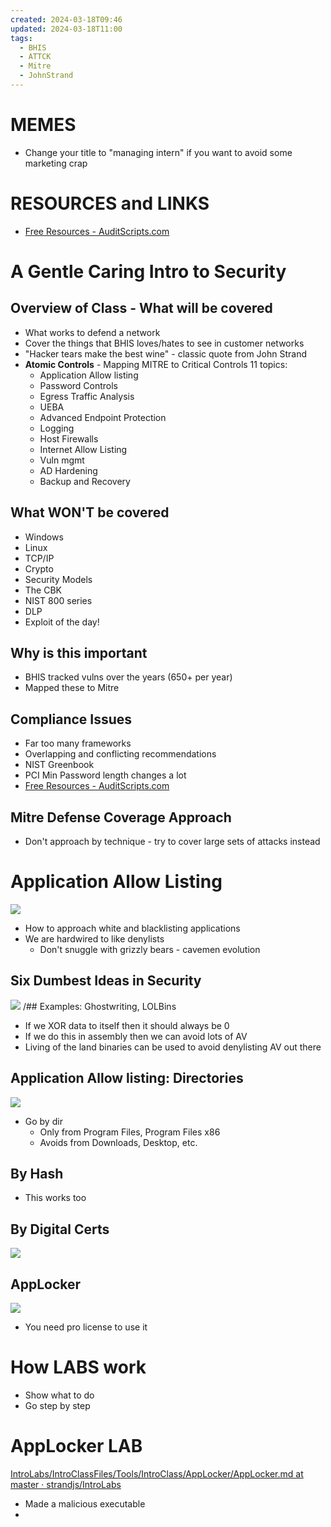 ```yaml
---
created: 2024-03-18T09:46
updated: 2024-03-18T11:00
tags:
  - BHIS
  - ATTCK
  - Mitre
  - JohnStrand
---
```

# MEMES
- Change your title to "managing intern" if you want to avoid some marketing crap
# RESOURCES and LINKS
- [Free Resources - AuditScripts.com](https://www.auditscripts.com/) 
# A Gentle Caring Intro to Security
## Overview of Class - What will be covered
- What works to defend a network
- Cover the things that BHIS loves/hates to see in customer networks
- "Hacker tears make the best wine" - classic quote from John Strand
- **Atomic Controls** - Mapping MITRE to Critical Controls 11 topics:
	- Application Allow listing
	- Password Controls
	- Egress Traffic Analysis
	- UEBA
	- Advanced Endpoint Protection
	- Logging
	- Host Firewalls
	- Internet Allow Listing
	- Vuln mgmt
	- AD Hardening
	- Backup and Recovery
## What WON'T be covered
- Windows
- Linux
- TCP/IP
- Crypto
- Security Models
- The CBK
- NIST 800 series
- DLP
- Exploit of the day!
## Why is this important
- BHIS tracked vulns over the years (650+ per year)
- Mapped these to Mitre

## Compliance Issues
- Far too many frameworks
- Overlapping and conflicting recommendations
- NIST Greenbook
- PCI Min Password length changes a lot
- [Free Resources - AuditScripts.com](https://www.auditscripts.com/) 

## Mitre Defense Coverage Approach
- Don't approach by technique - try to cover large sets of attacks instead
# Application Allow Listing
![](__attachments/Getting%20Started%20in%20Security%20with%20BHIS%20and%20MITRE%20ATT&CK/IMG-20240318104314054.png)
- How to approach white and blacklisting applications
- We are hardwired to like denylists
	- Don't snuggle with grizzly bears - cavemen evolution
## Six Dumbest Ideas in Security
![](__attachments/Getting%20Started%20in%20Security%20with%20BHIS%20and%20MITRE%20ATT&CK/IMG-20240318104426720.png)
/## Examples: Ghostwriting, LOLBins
- If we XOR data to itself then it should always be 0
- If we do this in assembly then we can avoid lots of AV
- Living of the land binaries can be used to avoid denylisting AV out there
## Application Allow listing: Directories
![](__attachments/Getting%20Started%20in%20Security%20with%20BHIS%20and%20MITRE%20ATT&CK/IMG-20240318105109428.png)
- Go by dir
	- Only from Program Files, Program Files x86
	- Avoids from Downloads, Desktop, etc.

## By Hash
- This works too
## By Digital Certs
![](__attachments/Getting%20Started%20in%20Security%20with%20BHIS%20and%20MITRE%20ATT&CK/IMG-20240318105235283.png)
## AppLocker
![](__attachments/Getting%20Started%20in%20Security%20with%20BHIS%20and%20MITRE%20ATT&CK/IMG-20240318105304629.png)
- You need pro license to use it
# How LABS work
- Show what to do
- Go step by step
# AppLocker LAB
[IntroLabs/IntroClassFiles/Tools/IntroClass/AppLocker/AppLocker.md at master · strandjs/IntroLabs](https://github.com/strandjs/IntroLabs/blob/master/IntroClassFiles/Tools/IntroClass/AppLocker/AppLocker.md)
- Made a malicious executable
- 